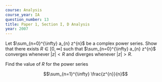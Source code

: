 ```yaml
---
course: Analysis
course_year: IA
question_number: 13
title: Paper 1, Section I, D Analysis
year: 2007
---
```




Let $\sum_{n=0}^{\infty} a_{n} z^{n}$ be a complex power series. Show that there exists $R \in[0, \infty]$ such that $\sum_{n=0}^{\infty} a_{n} z^{n}$ converges whenever $|z|<R$ and diverges whenever $|z|>R$.

Find the value of $R$ for the power series

$$\sum_{n=1}^{\infty} \frac{z^{n}}{n}$$
